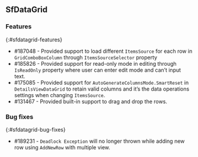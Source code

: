 ## SfDataGrid

### Features
{:#sfdatagrid-features}
* \#187048 - Provided support to load different `ItemsSource` for each row in `GridComboBoxColumn` through `ItemsSourceSelector` property
* \#185826 - Provided support for read-only mode in editing through `IsReadOnly` property where user can enter edit mode and can’t input text.  
* \#175085 - Provided support for `AutoGenerateColumnsMode.SmartReset` in `DetailsViewDataGrid` to retain valid columns and it’s the data operations settings when changing `ItemsSource`.
* \#131467 - Provided built-in support to drag and drop the rows.


### Bug fixes
{:#sfdatagrid-bug-fixes}

* \#189231 - `Deadlock Exception` will no longer thrown while adding new row using `AddNewRow` with multiple view.

